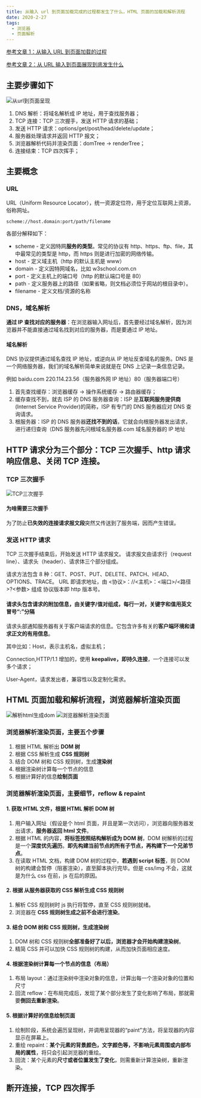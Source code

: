 ```yaml
---
title: 从输入 url 到页面加载完成的过程都发生了什么，HTML 页面的加载和解析流程
date: 2020-2-27
tags:
  - 浏览器
  - 页面解析
---
```


[参考文章 1：从输入 URL 到页面加载的过程](http://www.dailichun.com/2018/03/12/whenyouenteraurl.html)

[参考文章 2：从 URL 输入到页面展现到底发生什么](https://github.com/ljianshu/Blog/issues/24)

## 主要步骤如下

![从url到页面呈现](./从url到页面呈现.png)

1. DNS 解析：将域名解析成 IP 地址，用于查找服务器；
2. TCP 连接：TCP 三次握手，发送 HTTP 请求的基础；
3. 发送 HTTP 请求：options/get/post/head/delete/update；
4. 服务器处理请求并返回 HTTP 报文；
5. 浏览器解析代码并渲染页面：domTree -> renderTree；
6. 连接结束：TCP 四次挥手；

## 主要概念

### URL

URL（Uniform Resource Locator），统一资源定位符，用于定位互联网上资源，俗称网址。

`scheme://host.domain:port/path/filename`

各部分解释如下：

- scheme - 定义因特网**服务的类型**。常见的协议有 http、https、ftp、file，其中最常见的类型是 http，而 https 则是进行加密的网络传输。
- host - 定义域主机（http 的默认主机是 www）
- domain - 定义因特网域名，比如 w3school.com.cn
- port - 定义主机上的端口号（http 的默认端口号是 80）
- path - 定义服务器上的路径（如果省略，则文档必须位于网站的根目录中）。
- filename - 定义文档/资源的名称

### DNS，域名解析

**通过 IP 查找对应的服务器**：在浏览器输入网址后，首先要经过域名解析，因为浏览器并不能直接通过域名找到对应的服务器，而是要通过 IP 地址。

#### 域名解析

DNS 协议提供通过域名查找 IP 地址，或逆向从 IP 地址反查域名的服务。DNS 是一个网络服务器，我们的域名解析简单来说就是在 DNS 上记录一条信息记录。

例如 baidu.com 220.114.23.56（服务器外网 IP 地址）80（服务器端口号）

1. 首先查找缓存：浏览器缓存 -> 操作系统缓存 -> 路由器缓存；
2. 缓存查找不到，就去 ISP 的 DNS 服务器查询：ISP 是**互联网服务提供商**(Internet Service Provider)的简称，ISP 有专门的 DNS 服务器应对 DNS 查询请求。
3. 根服务器：ISP 的 DNS 服务器**还找不到的话**，它就会向根服务器发出请求，进行递归查询（DNS 服务器先问根域名服务器.com 域名服务器的 IP 地址

## HTTP 请求分为三个部分：TCP 三次握手、http 请求响应信息、关闭 TCP 连接。

### TCP 三次握手

![TCP三次握手](./TCP三次握手.png)

#### 为啥需要三次握手

为了防止**已失效的连接请求报文段**突然又传送到了服务端，因而产生错误。

### 发送 HTTP 请求

TCP 三次握手结束后，开始发送 HTTP 请求报文。
请求报文由请求行（request line）、请求头（header）、请求体三个部分组成。

请求方法包含 8 种：GET、POST、PUT、DELETE、PATCH、HEAD、OPTIONS、TRACE。
URL 即请求地址，由 <协议>：//<主机>：<端口>/<路径>?<参数> 组成
协议版本即 http 版本号。

#### 请求头包含请求的附加信息，由关键字/值对组成，每行一对，关键字和值用英文冒号“:”分隔

请求头部通知服务器有关于客户端请求的信息。它包含许多有关的**客户端环境和请求正文的有用信息**。

其中比如：Host，表示主机名，虚拟主机；

Connection,HTTP/1.1 增加的，使用 **keepalive，即持久连接**，一个连接可以发多个请求；

User-Agent，请求发出者，兼容性以及定制化需求。

## HTML 页面加载和解析流程，浏览器解析渲染页面

![解析html生成dom](./解析html生成dom.png)
![浏览器解析渲染页面](./浏览器解析渲染页面.png)

### 浏览器解析渲染页面，主要五个步骤

1. 根据 HTML 解析出 **DOM 树**
2. 根据 CSS 解析生成 **CSS 规则树**
3. 结合 DOM 树和 CSS 规则树，生成**渲染树**
4. 根据渲染树计算每一个节点的信息
5. 根据计算好的信息**绘制页面**

### 浏览器解析渲染页面，主要细节，reflow & repaint

#### 1. 获取 HTML 文件，根据 HTML 解析 DOM 树

1. 用户输入网址（假设是个 html 页面，并且是第一次访问），浏览器向服务器发出请求，**服务器返回 html 文件**。
2. 根据 HTML 的内容，**将标签按照结构解析成为 DOM 树**，DOM 树解析的过程是一个**深度优先遍历**。**即先构建当前节点的所有子节点，再构建下一个兄弟节点**。
3. 在读取 HTML 文档，构建 DOM 树的过程中，**若遇到 script 标签**，则 DOM 树的构建会暂停（阻塞渲染），直至脚本执行完毕。但是 css/img 不会，这就是为什么 css 在前，js 在后的原因。

#### 2. 根据 从服务器获取的 CSS 解析生成 CSS 规则树

1. 解析 CSS 规则树时 js 执行将暂停，直至 CSS 规则树就绪。
2. 浏览器在 **CSS 规则树生成之前不会进行渲染**。

#### 3. 结合 DOM 树和 CSS 规则树，生成渲染树

1. DOM 树和 CSS 规则树**全部准备好了以后，浏览器才会开始构建渲染树**。
2. 精简 CSS 并可以加快 CSS 规则树的构建，从而加快页面相应速度。

#### 4. 根据渲染树计算每一个节点的信息（布局）

1. 布局 layout：通过渲染树中渲染对象的信息，计算出每一个渲染对象的位置和尺寸
2. 回流 reflow：在布局完成后，发现了某个部分发生了变化影响了布局，那就需要**倒回去重新渲染**。

#### 5. 根据计算好的信息绘制页面

1. 绘制阶段，系统会遍历呈现树，并调用呈现器的“paint”方法，将呈现器的内容显示在屏幕上。
2. 重绘 repaint：**某个元素的背景颜色，文字颜色等，不影响元素周围或内部布局的属性**，将只会引起浏览器的重绘。
3. 回流：某个元素的**尺寸或者位置发生了变化**，则需重新计算渲染树，重新渲染。

## 断开连接，TCP 四次挥手
